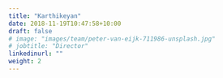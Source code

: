 ```yaml
---
title: "Karthikeyan"
date: 2018-11-19T10:47:58+10:00
draft: false
# image: "images/team/peter-van-eijk-711986-unsplash.jpg"
# jobtitle: "Director"
linkedinurl: ""
weight: 2
---
```

